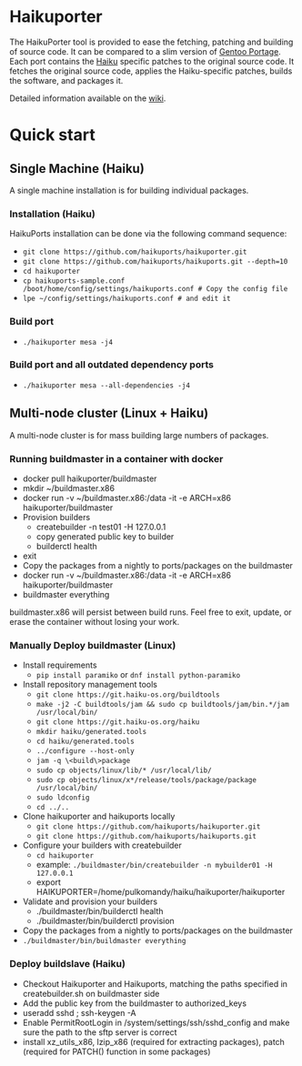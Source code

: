 # Haikuporter

The HaikuPorter tool is provided to ease the fetching, patching and building of source code. It can be compared to a slim version of [Gentoo Portage](https://www.gentoo.org/main/en/about.xml). Each port contains the [Haiku](http://haiku-os.org) specific patches to the original source code. It fetches the original source code, applies the Haiku-specific patches, builds the software, and packages it.

Detailed information available on the [wiki](https://github.com/haikuports/haikuports/wiki/).

# Quick start

## Single Machine (Haiku)

A single machine installation is for building individual packages.

### Installation (Haiku)

HaikuPorts installation can be done via the following command sequence:
 - `git clone https://github.com/haikuports/haikuporter.git`
 - `git clone https://github.com/haikuports/haikuports.git --depth=10`
 - `cd haikuporter`
 - `cp haikuports-sample.conf /boot/home/config/settings/haikuports.conf # Copy the config file`
 - `lpe ~/config/settings/haikuports.conf # and edit it`

### Build port
 - `./haikuporter mesa -j4`

### Build port and all outdated dependency ports
 - `./haikuporter mesa --all-dependencies -j4`

## Multi-node cluster (Linux + Haiku)

A multi-node cluster is for mass building large numbers of packages.

### Running buildmaster in a container with docker

 - docker pull haikuporter/buildmaster
 - mkdir ~/buildmaster.x86
 - docker run -v ~/buildmaster.x86:/data -it -e ARCH=x86 haikuporter/buildmaster
 - Provision builders
   - createbuilder -n test01 -H 127.0.0.1
   - copy generated public key to builder
   - builderctl health
 - exit
 - Copy the packages from a nightly to ports/packages on the buildmaster
 - docker run -v ~/buildmaster.x86:/data -it -e ARCH=x86 haikuporter/buildmaster
 - buildmaster everything

buildmaster.x86 will persist between build runs. Feel free to exit, update, or
erase the container without losing your work.

### Manually Deploy buildmaster (Linux)

 - Install requirements
   - `pip install paramiko` or `dnf install python-paramiko`
 - Install repository management tools
   - `git clone https://git.haiku-os.org/buildtools`
   - `make -j2 -C buildtools/jam && sudo cp buildtools/jam/bin.*/jam /usr/local/bin/`
   - `git clone https://git.haiku-os.org/haiku`
   - `mkdir haiku/generated.tools`
   - `cd haiku/generated.tools`
   - `../configure --host-only`
   - `jam -q \<build\>package`
   - `sudo cp objects/linux/lib/* /usr/local/lib/`
   - `sudo cp objects/linux/x*/release/tools/package/package /usr/local/bin/`
   - `sudo ldconfig`
   - `cd ../..`
 - Clone haikuporter and haikuports locally
   - `git clone https://github.com/haikuports/haikuporter.git`
   - `git clone https://github.com/haikuports/haikuports.git`
 - Configure your builders with createbuilder
   - `cd haikuporter`
   - example: `./buildmaster/bin/createbuilder -n mybuilder01 -H 127.0.0.1`
   - export HAIKUPORTER=/home/pulkomandy/haiku/haikuporter/haikuporter
 - Validate and provision your builders
   - ./buildmaster/bin/builderctl health
   - ./buildmaster/bin/builderctl provision
 - Copy the packages from a nightly to ports/packages on the buildmaster
 - `./buildmaster/bin/buildmaster everything`

### Deploy buildslave (Haiku)

 - Checkout Haikuporter and Haikuports, matching the paths specified in createbuilder.sh on buildmaster side
 - Add the public key from the buildmaster to authorized\_keys
 - useradd sshd ; ssh-keygen -A
 - Enable PermitRootLogin in /system/settings/ssh/sshd\_config and make sure the path to the sftp server is correct
 - install xz\_utils\_x86, lzip\_x86 (required for extracting packages), patch (required for PATCH() function in some packages)
